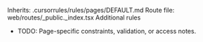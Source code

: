 Inherits: .cursorrules/rules/pages/DEFAULT.md
Route file: web/routes/_public._index.tsx
Additional rules
- TODO: Page-specific constraints, validation, or access notes.
